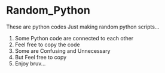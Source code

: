 # Random_Python

These are python codes
Just making random python scripts...

1. Some Python code are connected to each other
2. Feel free to copy the code
3. Some are Confusing and Unnecessary
4. But Feel free to copy
5. Enjoy bruv...
